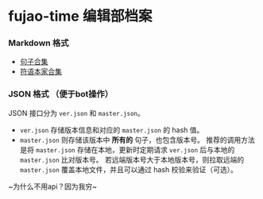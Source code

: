 # fujao-time 编辑部档案
### Markdown 格式
- [句子合集](./master.html)
- [符语本家合集](./fujaoese.html)

### JSON 格式 （便于bot操作）
JSON 接口分为 `ver.json` 和 `master.json`。  
- `ver.json` 存储版本信息和对应的 `master.json` 的 hash 值。
- `master.json` 则存储该版本中 __所有的__ 句子，也包含版本号。
推荐的调用方法是将 `master.json` 存储在本地，更新时定期请求 `ver.json` 后与本地的 `master.json` 比对版本号。
若远端版本号大于本地版本号，则拉取远端的 `master.json` 覆盖本地文件，并且可以通过 hash 校验来验证（可选）。

~为什么不用api？因为我穷~
